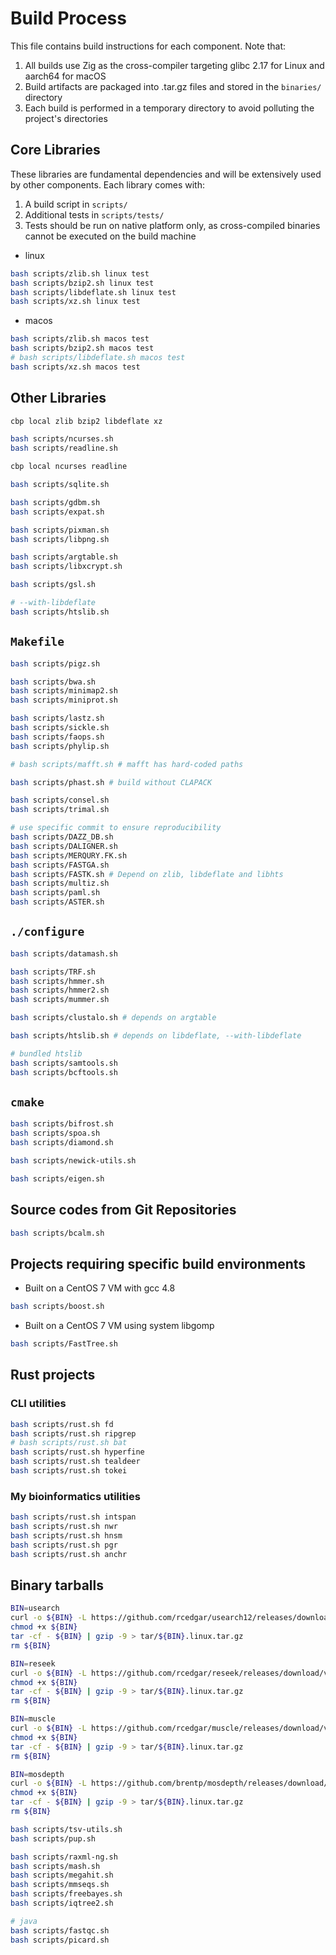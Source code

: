 # Build Process

This file contains build instructions for each component. Note that:

1. All builds use Zig as the cross-compiler targeting glibc 2.17 for Linux and aarch64 for macOS
2. Build artifacts are packaged into .tar.gz files and stored in the `binaries/` directory
3. Each build is performed in a temporary directory to avoid polluting the project's directories

## Core Libraries

These libraries are fundamental dependencies and will be extensively used by other components. Each library comes with:
1. A build script in `scripts/`
2. Additional tests in `scripts/tests/`
3. Tests should be run on native platform only, as cross-compiled binaries cannot be executed on the build machine

* linux

```bash
bash scripts/zlib.sh linux test
bash scripts/bzip2.sh linux test
bash scripts/libdeflate.sh linux test
bash scripts/xz.sh linux test

```

* macos

```bash
bash scripts/zlib.sh macos test
bash scripts/bzip2.sh macos test
# bash scripts/libdeflate.sh macos test
bash scripts/xz.sh macos test

```

## Other Libraries

```bash
cbp local zlib bzip2 libdeflate xz

bash scripts/ncurses.sh
bash scripts/readline.sh

cbp local ncurses readline

bash scripts/sqlite.sh

bash scripts/gdbm.sh
bash scripts/expat.sh

bash scripts/pixman.sh
bash scripts/libpng.sh

bash scripts/argtable.sh
bash scripts/libxcrypt.sh

bash scripts/gsl.sh

# --with-libdeflate
bash scripts/htslib.sh

```

## `Makefile`

```bash
bash scripts/pigz.sh

bash scripts/bwa.sh
bash scripts/minimap2.sh
bash scripts/miniprot.sh

bash scripts/lastz.sh
bash scripts/sickle.sh
bash scripts/faops.sh
bash scripts/phylip.sh

# bash scripts/mafft.sh # mafft has hard-coded paths

bash scripts/phast.sh # build without CLAPACK

bash scripts/consel.sh
bash scripts/trimal.sh

# use specific commit to ensure reproducibility
bash scripts/DAZZ_DB.sh
bash scripts/DALIGNER.sh
bash scripts/MERQURY.FK.sh
bash scripts/FASTGA.sh
bash scripts/FASTK.sh # Depend on zlib, libdeflate and libhts
bash scripts/multiz.sh
bash scripts/paml.sh
bash scripts/ASTER.sh

```

## `./configure`

```bash
bash scripts/datamash.sh

bash scripts/TRF.sh
bash scripts/hmmer.sh
bash scripts/hmmer2.sh
bash scripts/mummer.sh

bash scripts/clustalo.sh # depends on argtable

bash scripts/htslib.sh # depends on libdeflate, --with-libdeflate

# bundled htslib
bash scripts/samtools.sh
bash scripts/bcftools.sh

```

## `cmake`

```bash
bash scripts/bifrost.sh
bash scripts/spoa.sh
bash scripts/diamond.sh

bash scripts/newick-utils.sh

bash scripts/eigen.sh

```

## Source codes from Git Repositories

```bash
bash scripts/bcalm.sh

```

## Projects requiring specific build environments

* Built on a CentOS 7 VM with gcc 4.8

```bash
bash scripts/boost.sh

```

* Built on a CentOS 7 VM using system libgomp

```bash
bash scripts/FastTree.sh

```

## Rust projects

### CLI utilities

```bash
bash scripts/rust.sh fd
bash scripts/rust.sh ripgrep
# bash scripts/rust.sh bat
bash scripts/rust.sh hyperfine
bash scripts/rust.sh tealdeer
bash scripts/rust.sh tokei

```

### My bioinformatics utilities

```bash
bash scripts/rust.sh intspan
bash scripts/rust.sh nwr
bash scripts/rust.sh hnsm
bash scripts/rust.sh pgr
bash scripts/rust.sh anchr

```

## Binary tarballs

```bash
BIN=usearch
curl -o ${BIN} -L https://github.com/rcedgar/usearch12/releases/download/v12.0-beta1/usearch_linux_x86_12.0-beta
chmod +x ${BIN}
tar -cf - ${BIN} | gzip -9 > tar/${BIN}.linux.tar.gz
rm ${BIN}

BIN=reseek
curl -o ${BIN} -L https://github.com/rcedgar/reseek/releases/download/v2.3/reseek-v2.3-linux-x86
chmod +x ${BIN}
tar -cf - ${BIN} | gzip -9 > tar/${BIN}.linux.tar.gz
rm ${BIN}

BIN=muscle
curl -o ${BIN} -L https://github.com/rcedgar/muscle/releases/download/v5.3/muscle-linux-x86.v5.3
chmod +x ${BIN}
tar -cf - ${BIN} | gzip -9 > tar/${BIN}.linux.tar.gz
rm ${BIN}

BIN=mosdepth
curl -o ${BIN} -L https://github.com/brentp/mosdepth/releases/download/v0.3.11/mosdepth
chmod +x ${BIN}
tar -cf - ${BIN} | gzip -9 > tar/${BIN}.linux.tar.gz
rm ${BIN}

bash scripts/tsv-utils.sh
bash scripts/pup.sh

bash scripts/raxml-ng.sh
bash scripts/mash.sh
bash scripts/megahit.sh
bash scripts/mmseqs.sh
bash scripts/freebayes.sh
bash scripts/iqtree2.sh

# java
bash scripts/fastqc.sh
bash scripts/picard.sh

```
